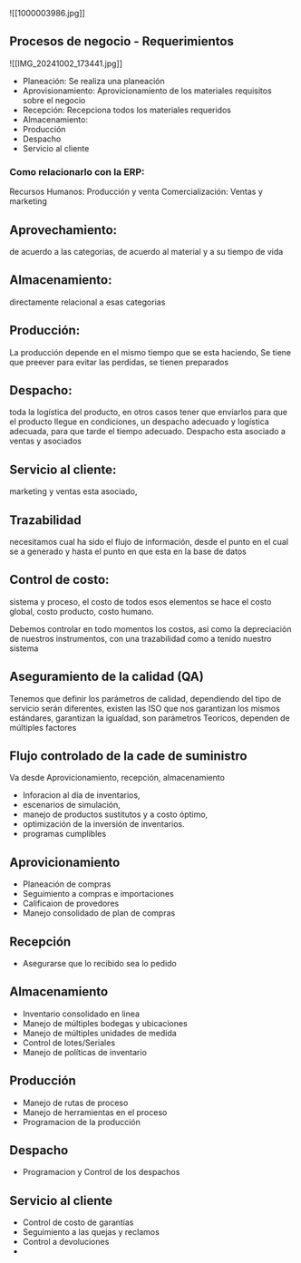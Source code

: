
![[1000003986.jpg]]

## Procesos de negocio - Requerimientos
![[IMG_20241002_173441.jpg]]

* Planeación: Se realiza una planeación 
* Aprovisionamiento: Aprovicionamiento de los materiales requisitos sobre el negocio
* Recepción: Recepciona todos los materiales requeridos
* Almacenamiento: 
* Producción
* Despacho
* Servicio al cliente
### Como relacionarlo con la ERP: 
Recursos Humanos: Producción y venta
Comercialización: Ventas y marketing
## Aprovechamiento: 
de acuerdo a las categorias, de acuerdo al material y a su tiempo de vida
## Almacenamiento: 
directamente relacional a esas categorias
## Producción: 
La producción depende en el mismo tiempo que se esta haciendo, Se tiene que preever para evitar las perdidas, se tienen preparados 
## Despacho: 
toda la logística del producto, en otros casos  tener que enviarlos para que el producto llegue en condiciones, un despacho adecuado y logística adecuada, para que tarde el tiempo adecuado. Despacho esta asociado a ventas y asociados
## Servicio al cliente: 
marketing y ventas esta asociado, 
## Trazabilidad
necesitamos cual ha sido el flujo de información, desde el punto en el cual se a generado y hasta el punto en que esta en la base de datos
## Control de costo:
sistema y proceso, el costo de todos esos elementos se hace el costo global, costo producto, costo humano.

Debemos controlar en todo momentos los costos, asi como la depreciación de nuestros instrumentos, con una trazabilidad como a tenido nuestro sistema
## Aseguramiento de la calidad (QA)
Tenemos que definir los parámetros de calidad, dependiendo del tipo de servicio serán diferentes, existen las ISO que nos garantizan los mismos estándares, garantizan la igualdad, son parámetros Teoricos, dependen de múltiples factores
## Flujo controlado de la cade de suministro
Va desde Aprovicionamiento, recepción, almacenamiento

* Inforacion al día de inventarios, 
* escenarios de simulación,
* manejo de productos sustitutos y a costo óptimo,
* optimización de la inversión de inventarios.
* programas cumplibles
## Aprovicionamiento
 * Planeación de compras
 * Seguimiento a compras e importaciones
* Calificaion de provedores
* Manejo consolidado de plan de compras

## Recepción
* Asegurarse que lo recibido sea lo pedido
## Almacenamiento
* Inventario consolidado en linea
* Manejo de múltiples bodegas y ubicaciones
* Manejo de múltiples unidades de medida
* Control de lotes/Seriales
* Manejo de políticas de inventario
## Producción
* Manejo de rutas de proceso
* Manejo de herramientas en el proceso
* Programacion de la producción
## Despacho
* Programacion y Control de los despachos
## Servicio al cliente
* Control de costo de garantías
* Seguimiento a las quejas y reclamos
* Control a devoluciones
* 










